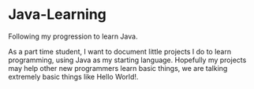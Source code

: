 # Java-Learning
Following my progression to learn Java.

As a part time student, I want to document little projects I do to learn programming, using Java as my starting language.
Hopefully my projects may help other new programmers learn basic things, we are talking extremely basic things like Hello World!.
